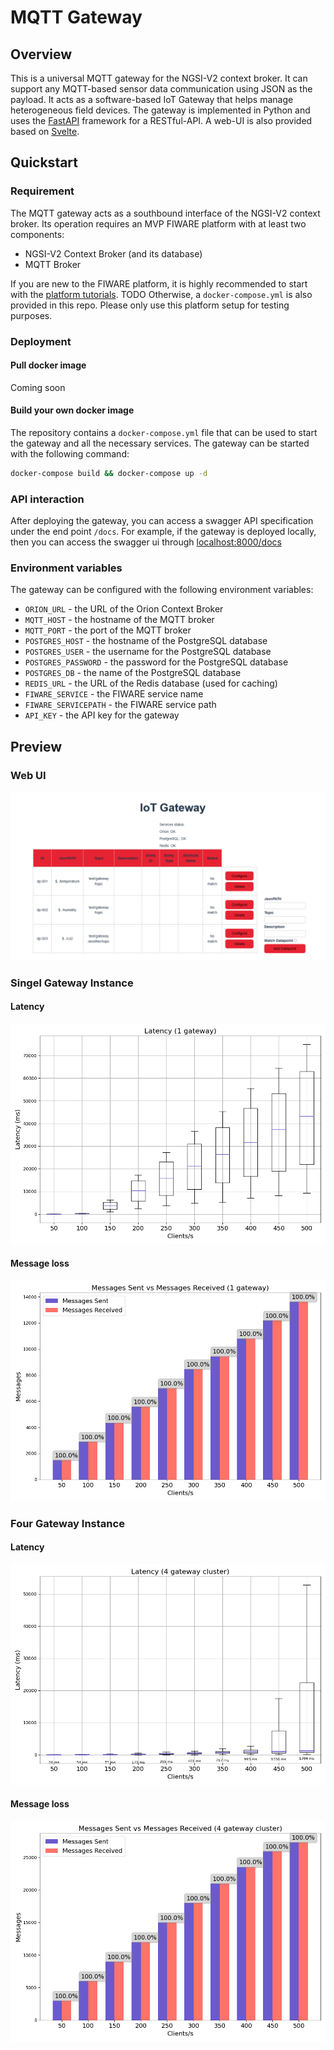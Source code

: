 # MQTT Gateway

## Overview
This is a universal MQTT gateway for the NGSI-V2 context broker. It can support any MQTT-based sensor data communication using JSON as the payload. It acts as a software-based IoT Gateway that helps manage heterogeneous field devices. The gateway is implemented in Python and uses the [FastAPI](https://fastapi.tiangolo.com/) framework for a RESTful-API. A web-UI is also provided based on [Svelte](https://svelte.dev/).


## Quickstart
### Requirement
The MQTT gateway acts as a southbound interface of the NGSI-V2 context broker.
Its operation requires an MVP FIWARE platform with at least two components:
- NGSI-V2 Context Broker (and its database)
- MQTT Broker

If you are new to the FIWARE platform, it is highly recommended to start with the [platform tutorials](https://github.com/N5GEH/n5geh.platform).
TODO Otherwise, a `docker-compose.yml` is also provided in this repo.
Please only use this platform setup for testing purposes.

### Deployment
#### Pull docker image
Coming soon

#### Build your own docker image
The repository contains a `docker-compose.yml` file that can be used to start the gateway and all the necessary services.
The gateway can be started with the following command:
```bash
docker-compose build && docker-compose up -d
```

### API interaction
After deploying the gateway, you can access a swagger API specification under the end point `/docs`.
For example, if the gateway is deployed locally, then you can access the swagger ui through [localhost:8000/docs](http://localhost:8000/docs)

### Environment variables
The gateway can be configured with the following environment variables:
- `ORION_URL` - the URL of the Orion Context Broker
- `MQTT_HOST` - the hostname of the MQTT broker
- `MQTT_PORT` - the port of the MQTT broker
- `POSTGRES_HOST` - the hostname of the PostgreSQL database
- `POSTGRES_USER` - the username for the PostgreSQL database
- `POSTGRES_PASSWORD` - the password for the PostgreSQL database
- `POSTGRES_DB` - the name of the PostgreSQL database
- `REDIS_URL` - the URL of the Redis database (used for caching)
- `FIWARE_SERVICE` - the FIWARE service name
- `FIWARE_SERVICEPATH` - the FIWARE service path
- `API_KEY` - the API key for the gateway

## Preview
### Web UI
![Frontend](frontend/preview/preview_v0.2.png)

### Singel Gateway Instance
#### Latency
![Latency](load-tests/results/gateway1x_latency.png "Latency")

#### Message loss
![Message loss](load-tests/results/gateway1x_message_loss_bar.png "Message loss")

### Four Gateway Instance
#### Latency
![Latency](load-tests/results/gateway4x_latency.png "Latency")

#### Message loss
![Message loss](load-tests/results/gateway4x_message_loss_bar.png "Message loss")
